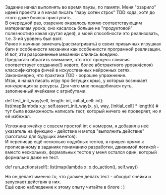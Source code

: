 Задание начал выполнять во время паузы, по памяти. Меня "озарило" идеей проекта и я начал писать "пару сотен строк" TDD кода, хотя до этого даже боялся приступить.  
В очередной раз, озарение оказалось прямо соответствующим материалам урока; оно касалось больше не "продуктовой" полезности(о какая крутая идея), а моей способности это реализовать, т.е. 3-ий уровень был взят.  
Ранее я начинал замечать(рассматривать) в своих привычных игрушках баги и особенности механики как особенности програмной реализации. И вот, эти разрозненные механики слились воедино.  
Предлагаю обратить внимание, что этот процесс слияния соответствует созданию(!) нового, более абстрактного уровня(слоя) классификатора фичей в искусственных нейронных сетях. Закономерно, что практика TDD - хорошее упражнение.   
Итак, я начал писать игру про бегущих крыс, у которых возникает конкуренция за ресурсы. Для чего мне понадобилася путь, заполненный ячейками с атрибутами.  

def test_init_way(self, length: int, initial_cell: int):  
    list(map(lambda x,y: self.assert_init_way(x, y), way, [initial_cell] * length))  # тут была возможность написать тест, который ничего не проверяет, но я её избежал.  

Усложнив ячейку с совсем простой int с номером, я добавил в неё указатель на функцию - действие и метод "выполнить действие" (заготовка для будущих эвентов).  
И переписав ещё несколько подобных тестов, я пришел прямо к прописанному в заданиях пониманию разработки, движимой логикой - вместо нескольких, формальных тестов у меня остался один, который формально даже не тест.  

def run_actions(self):
    list(map(lambda x: x.do_action(), self.way))  

Но он делает именно то, что должен делать тест - обходит ячейки и запускает действия в них.  
Ещё одно наблюдение к этому опыту читайте в блоге : )  
